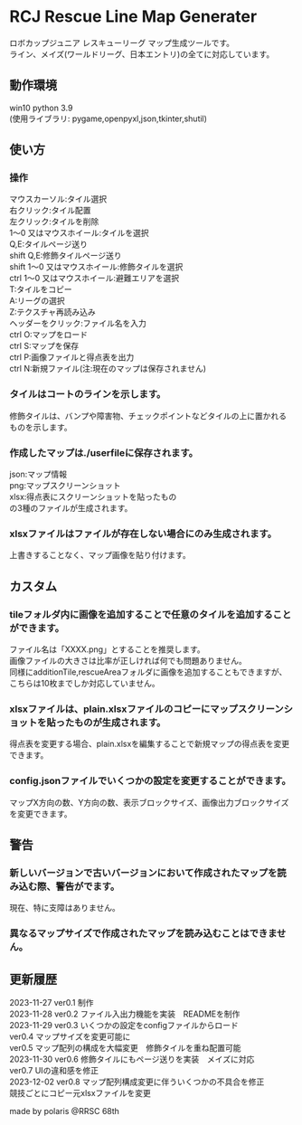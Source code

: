 # RCJ Rescue Line Map Generater
ロボカップジュニア レスキューリーグ マップ生成ツールです。  
ライン、メイズ(ワールドリーグ、日本エントリ)の全てに対応しています。  

## 動作環境
win10 python 3.9  
(使用ライブラリ: pygame,openpyxl,json,tkinter,shutil)  

## 使い方
### 操作  
マウスカーソル:タイル選択  
右クリック:タイル配置  
左クリック:タイルを削除  
1～0 又はマウスホイール:タイルを選択  
Q,E:タイルページ送り  
shift Q,E:修飾タイルページ送り  
shift 1～0 又はマウスホイール:修飾タイルを選択  
ctrl 1～0 又はマウスホイール:避難エリアを選択  
T:タイルをコピー  
A:リーグの選択  
Z:テクスチャ再読み込み  
ヘッダーをクリック:ファイル名を入力  
ctrl O:マップをロード  
ctrl S:マップを保存  
ctrl P:画像ファイルと得点表を出力  
ctrl N:新規ファイル(注:現在のマップは保存されません)  
### タイルはコートのラインを示します。  
修飾タイルは、バンプや障害物、チェックポイントなどタイルの上に置かれるものを示します。  
### 作成したマップは./userfileに保存されます。  
json:マップ情報  
png:マップスクリーンショット  
xlsx:得点表にスクリーンショットを貼ったもの  
の3種のファイルが生成されます。  
### xlsxファイルはファイルが存在しない場合にのみ生成されます。 
上書きすることなく、マップ画像を貼り付けます。  

## カスタム
### tileフォルダ内に画像を追加することで任意のタイルを追加することができます。  
ファイル名は「XXXX.png」とすることを推奨します。  
画像ファイルの大きさは比率が正しければ何でも問題ありません。  
同様にadditionTile,rescueAreaフォルダに画像を追加することもできますが、こちらは10枚までしか対応していません。  
### xlsxファイルは、plain.xlsxファイルのコピーにマップスクリーンショットを貼ったものが生成されます。  
得点表を変更する場合、plain.xlsxを編集することで新規マップの得点表を変更できます。  
### config.jsonファイルでいくつかの設定を変更することができます。  
マップX方向の数、Y方向の数、表示ブロックサイズ、画像出力ブロックサイズを変更できます。  

## 警告
### 新しいバージョンで古いバージョンにおいて作成されたマップを読み込む際、警告がでます。  
現在、特に支障はありません。  
### 異なるマップサイズで作成されたマップを読み込むことはできません。  

## 更新履歴
2023-11-27  ver0.1  制作  
2023-11-28  ver0.2  ファイル入出力機能を実装　READMEを制作  
2023-11-29  ver0.3  いくつかの設定をconfigファイルからロード  
            ver0.4  マップサイズを変更可能に  
            ver0.5  マップ配列の構成を大幅変更　修飾タイルを重ね配置可能  
2023-11-30  ver0.6  修飾タイルにもページ送りを実装　メイズに対応  
            ver0.7  UIの違和感を修正  
2023-12-02  ver0.8  マップ配列構成変更に伴ういくつかの不具合を修正  
                    競技ごとにコピー元xlsxファイルを変更  

made by polaris @RRSC 68th